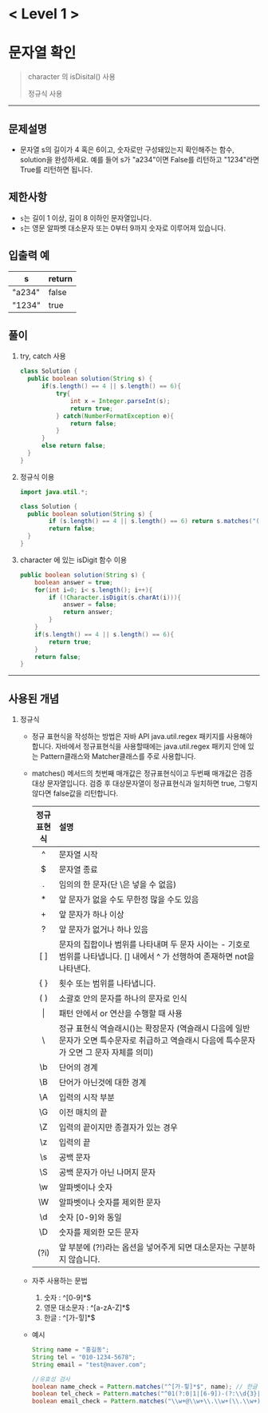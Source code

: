 

# < Level 1 > 

# 문자열 확인 

> character 의 isDisital() 사용
>
> 정규식 사용 

---

## 문제설명 

- 문자열 s의 길이가 4 혹은 6이고, 숫자로만 구성돼있는지 확인해주는 함수, solution을 완성하세요. 예를 들어 s가 "a234"이면 False를 리턴하고 "1234"라면 True를 리턴하면 됩니다.



## 제한사항 

- `s`는 길이 1 이상, 길이 8 이하인 문자열입니다.
- `s`는 영문 알파벳 대소문자 또는 0부터 9까지 숫자로 이루어져 있습니다.

## 입출력 예

| s      | return |
| ------ | ------ |
| "a234" | false  |
| "1234" | true   |

## 풀이 

1. try, catch 사용 

   ```java
   class Solution {
     public boolean solution(String s) {
         if(s.length() == 4 || s.length() == 6){
             try{
                 int x = Integer.parseInt(s);
                 return true;
             } catch(NumberFormatException e){
                 return false;
             }
         }
         else return false;
     }
   }
   ```

2. 정규식 이용 

   ```java
   import java.util.*;
   
   class Solution {
     public boolean solution(String s) {
           if (s.length() == 4 || s.length() == 6) return s.matches("(^[0-9]*$)");
           return false;
     }
   }
   ```

3. character 에 있는 isDigit 함수 이용 

   ```java
   public boolean solution(String s) {
       boolean answer = true;
       for(int i=0; i< s.length(); i++){
           if (!Character.isDigit(s.charAt(i))){
               answer = false;
               return answer;
           }
       }
       if(s.length() == 4 || s.length() == 6){
           return true;
       }
       return false;
   }
   ```

   


---

## 사용된 개념

1. 정규식

   - 정규 표현식을 작성하는 방법은 자바 API java.util.regex 패키지를 사용해야 합니다. 자바에서 정규표현식을 사용할때에는 java.util.regex 패키지 안에 있는 Pattern클래스와 Matcher클래스를 주로 사용합니다.

   - matches() 메서드의 첫번째 매개값은 정규표현식이고 두번째 매개값은 검증 대상 문자열입니다. 검증 후 대상문자열이 정규표현식과 일치하면 true, 그렇지 않다면 false값을 리턴합니다. 

     | **정규 <br />표현식** | **설명**                                                     |
     | :-------------------: | :----------------------------------------------------------- |
     |           ^           | 문자열 시작                                                  |
     |           $           | 문자열 종료                                                  |
     |           .           | 임의의 한 문자(단 \은 넣을 수 없음)                          |
     |           *           | 앞 문자가 없을 수도 무한정 많을 수도 있음                    |
     |           +           | 앞 문자가 하나 이상                                          |
     |           ?           | 앞 문자가 없거나 하나 있음                                   |
     |          [ ]          | 문자의 집합이나 범위를 나타내며 두 문자 사이는 - 기호로 범위를 나타냅니다. [] 내에서 ^ 가 선행하여 존재하면 not을 나타낸다. |
     |          { }          | 횟수 또는 범위를 나타냅니다.                                 |
     |          ( )          | 소괄호 안의 문자를 하나의 문자로 인식                        |
     |          \|           | 패턴 안에서 or 연산을 수행할 때 사용                         |
     |           \           | 정규 표현식 역슬래시(\)는 확장문자 (역슬래시 다음에 일반 문자가 오면 특수문자로 취급하고 역슬래시 다음에 특수문자가 오면 그 문자 자체를 의미) |
     |          \b           | 단어의 경계                                                  |
     |          \B           | 단어가 아닌것에 대한 경계                                    |
     |          \A           | 입력의 시작 부분                                             |
     |          \G           | 이전 매치의 끝                                               |
     |          \Z           | 입력의 끝이지만 종결자가 있는 경우                           |
     |          \z           | 입력의 끝                                                    |
     |          \s           | 공백 문자                                                    |
     |          \S           | 공백 문자가 아닌 나머지 문자                                 |
     |          \w           | 알파벳이나 숫자                                              |
     |          \W           | 알파벳이나 숫자를 제외한 문자                                |
     |          \d           | 숫자 [0-9]와 동일                                            |
     |          \D           | 숫자를 제외한 모든 문자                                      |
     |         (?i)          | 앞 부분에 (?!)라는 옵션을 넣어주게 되면 대소문자는 구분하지 않습니다. |

   - 자주 사용하는 문법 

     1. 숫자 : ^[0-9]*$
     2. 영문 대소문자  :  ^[a-zA-Z]*$
     3. 한글 : ^[가-힣]*$

   - 예시

     ```java
     String name = "홍길동";
     String tel = "010-1234-5678";
     String email = "test@naver.com";
     
     //유효성 검사
     boolean name_check = Pattern.matches("^[가-힣]*$", name); // 한글 
     boolean tel_check = Pattern.matches("^01(?:0|1|[6-9])-(?:\\d{3}|\\d{4})-\\d{4}$", tel);
     boolean email_check = Pattern.matches("\\w+@\\w+\\.\\w+(\\.\\w+)?", email);
     
     ```

     